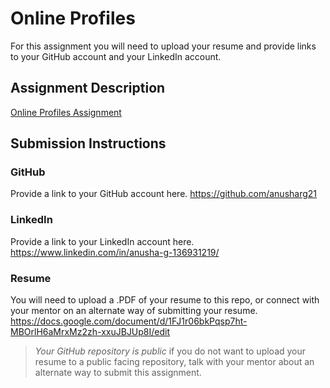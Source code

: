 # Online Profiles
For this assignment you will need to upload your resume and provide links to your GitHub account and your LinkedIn account.

## Assignment Description
[Online Profiles Assignment](https://education.launchcode.org/liftoff/modules/assignments/online-profiles)

## Submission Instructions
 
### GitHub
Provide a link to your GitHub account here.
https://github.com/anusharg21

### LinkedIn
Provide a link to your LinkedIn account here.
https://www.linkedin.com/in/anusha-g-136931219/

### Resume
You will need to upload a .PDF of your resume to this repo, or connect with your mentor on an alternate way of submitting your resume.
https://docs.google.com/document/d/1FJ1r06bkPqsp7ht-MBOrlH6aMrxMz2zh-xxuJBJUp8I/edit

> *Your GitHub repository is public* if you do not want to upload your resume to a public facing repository, talk with your mentor about an alternate way to submit this assignment.
